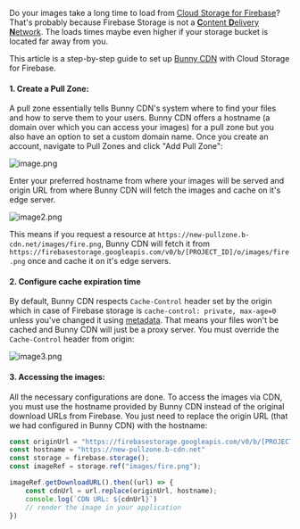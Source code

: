 
Do your images take a long time to load from [Cloud Storage for Firebase](https://firebase.google.com/products/storage)? That's probably because Firebase Storage is not a  [**C**ontent **D**elivery **N**etwork](https://en.wikipedia.org/wiki/Content_delivery_network). The loads times maybe even higher if your storage bucket is located far away from you. 

This article is a step-by-step guide to set up [Bunny CDN](https://bunny.net) with Cloud Storage for Firebase. 

#### 1. Create a Pull Zone:
A pull zone essentially tells Bunny CDN's system where to find your files and how to serve them to your users. Bunny CDN offers a hostname (a domain over which you can access your images) for a pull zone but you also have an option to set a custom domain name. Once you create an account, navigate to Pull Zones and click "Add Pull Zone":


![image.png](https://cdn.hashnode.com/res/hashnode/image/upload/v1629644298078/YsuC3NUZH-.png)

Enter your preferred hostname from where your images will be served and origin URL from where Bunny CDN will fetch the images and cache on it's edge server.


![image2.png](https://cdn.hashnode.com/res/hashnode/image/upload/v1629651617749/pb_zUnC0nd.png)

This means if you request a resource at `https://new-pullzone.b-cdn.net/images/fire.png`, Bunny CDN will fetch it from `https://firebasestorage.googleapis.com/v0/b/[PROJECT_ID]/o/images/fire.png` once and cache it on it's edge servers. 

#### 2. Configure cache expiration time
By default, Bunny CDN respects `Cache-Control` header set by the origin which in case of Firebase storage is `cache-control: private, max-age=0` unless you've changed it using [metadata](https://firebase.google.com/docs/reference/js/firebase.storage.SettableMetadata#cachecontrol). That means your files won't be cached and Bunny CDN will just be a proxy server. You must override the `Cache-Control` header from origin: 

![image3.png](https://cdn.hashnode.com/res/hashnode/image/upload/v1629652195441/q3X-_i9Eh.png)

#### 3. Accessing the images:
All the necessary configurations are done. To access the images via CDN, you must use the hostname provided by Bunny CDN instead of the original download URLs from Firebase. You just need to replace the origin URL (that we had configured in Bunny CDN) with the hostname:

```js
const originUrl = "https://firebasestorage.googleapis.com/v0/b/[PROJECT_ID]/o"
const hostname = "https://new-pullzone.b-cdn.net"
const storage = firebase.storage();
const imageRef = storage.ref("images/fire.png");

imageRef.getDownloadURL().then((url) => {
    const cdnUrl = url.replace(originUrl, hostname);
    console.log(`CDN URL: ${cdnUrl}`)
    // render the image in your application
})

